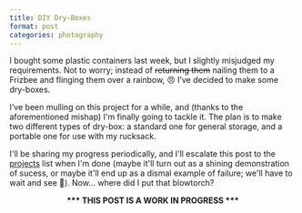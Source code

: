 ```yaml
---
title: DIY Dry-Boxes
format: post
categories: photography
---
```


I bought some plastic containers last week, but I slightly misjudged my requirements. Not to worry; instead of <s>returning them</s> nailing them to a Frizbee and flinging them over a rainbow, 😠 I’ve decided to make some dry-boxes.

I’ve been mulling on this project for a while, and (thanks to the aforementioned mishap) I'm finally going to tackle it. The plan is to make two different types of dry-box: a standard one for general storage, and a portable one for use with my rucksack.

I'll be sharing my progress periodically, and I'll escalate this post to the [projects](https://martbetz.github.io/archive.html#diy) list when I'm done (maybe it'll turn out as a shining demonstration of sucess, or maybe it'll end up as a dismal example of failure; we'll have to wait and see 😬). Now... where did I put that blowtorch?

<center>
<b>*** THIS POST IS A WORK IN PROGRESS ***</b>
</center>
